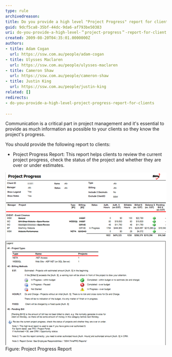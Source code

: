 ```yaml
---
type: rule
archivedreason: 
title: Do you provide a high level "Project Progress" report for clients?
guid: 9dcf5ca8-35bf-44dc-9da6-af793be50383
uri: do-you-provide-a-high-level-＂project-progress＂-report-for-clients
created: 2009-08-20T04:35:01.0000000Z
authors:
- title: Adam Cogan
  url: https://ssw.com.au/people/adam-cogan
- title: Ulysses Maclaren
  url: https://ssw.com.au/people/ulysses-maclaren
- title: Cameron Shaw
  url: https://ssw.com.au/people/cameron-shaw
- title: Justin King
  url: https://ssw.com.au/people/justin-king
related: []
redirects:
- do-you-provide-a-high-level-project-progress-report-for-clients

---
```


Communication is a critical part in project management and it's essential to provide as much information as possible to your clients so they know the project's progress.

You should provide the following report to clients:  
<!--endintro-->

* Project Progress Report: This report helps clients to review the current project progress, check the status of the project and whether they are over or under estimates.

![](rulestobetterprojectprogress2.png)
Figure: Project Progress Report
